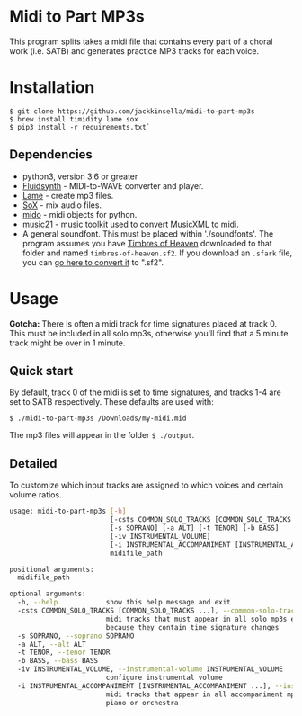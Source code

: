 # Midi to Part MP3s

This program splits takes a midi file that contains every part of a choral work (i.e. SATB) and generates practice MP3 tracks for each voice.

# Installation

```
$ git clone https://github.com/jackkinsella/midi-to-part-mp3s
$ brew install timidity lame sox
$ pip3 install -r requirements.txt`
```

## Dependencies
* python3, version 3.6 or greater
* [Fluidsynth](http://www.fluidsynth.org/) - MIDI-to-WAVE converter and player.
* [Lame](http://lame.sourceforge.net/) - create mp3 files.
* [SoX](http://sox.sourceforge.net/) - mix audio files.
* [mido](https://mido.readthedocs.io/en/latest/)  - midi objects for python.
* [music21](https://web.mit.edu/music21/) - music toolkit used to convert MusicXML to midi.
* A general soundfont. This must be placed within './soundfonts'. The program assumes you have [Timbres of Heaven](https://drive.google.com/uc?id=0B2NEzl-56UFHd054VnJETzJOZjg&export=download) downloaded to that folder and named `timbres-of-heaven.sf2`. If you download an `.sfark` file, you can [go here to convert it](https://cloudconvert.com/sfark-to-sf2) to ".sf2".

# Usage

**Gotcha:** There is often a midi track for time signatures placed at track 0. This must be included in all solo mp3s,
otherwise you'll find that a 5 minute track might be over in 1 minute.
## Quick start

By default, track 0 of the midi is set to time signatures, and tracks 1-4 are set to SATB respectively. These defaults are used with:

`$ ./midi-to-part-mp3s /Downloads/my-midi.mid`

The mp3 files will appear in the folder `$ ./output`.

## Detailed

To customize which input tracks are assigned to which voices and certain volume ratios.

```bash
usage: midi-to-part-mp3s [-h]
                         [-csts COMMON_SOLO_TRACKS [COMMON_SOLO_TRACKS ...]]
                         [-s SOPRANO] [-a ALT] [-t TENOR] [-b BASS]
                         [-iv INSTRUMENTAL_VOLUME]
                         [-i INSTRUMENTAL_ACCOMPANIMENT [INSTRUMENTAL_ACCOMPANIMENT ...]]
                         midifile_path

positional arguments:
  midifile_path

optional arguments:
  -h, --help            show this help message and exit
  -csts COMMON_SOLO_TRACKS [COMMON_SOLO_TRACKS ...], --common-solo-tracks COMMON_SOLO_TRACKS [COMMON_SOLO_TRACKS ...]
                        midi tracks that must appear in all solo mp3s e.g.
                        because they contain time signature changes
  -s SOPRANO, --soprano SOPRANO
  -a ALT, --alt ALT
  -t TENOR, --tenor TENOR
  -b BASS, --bass BASS
  -iv INSTRUMENTAL_VOLUME, --instrumental-volume INSTRUMENTAL_VOLUME
                        configure instrumental volume
  -i INSTRUMENTAL_ACCOMPANIMENT [INSTRUMENTAL_ACCOMPANIMENT ...], --instrumental-accompaniment INSTRUMENTAL_ACCOMPANIMENT [INSTRUMENTAL_ACCOMPANIMENT ...]
                        midi tracks that appear in all accompaniment mp3s e.g.
                        piano or orchestra

```

